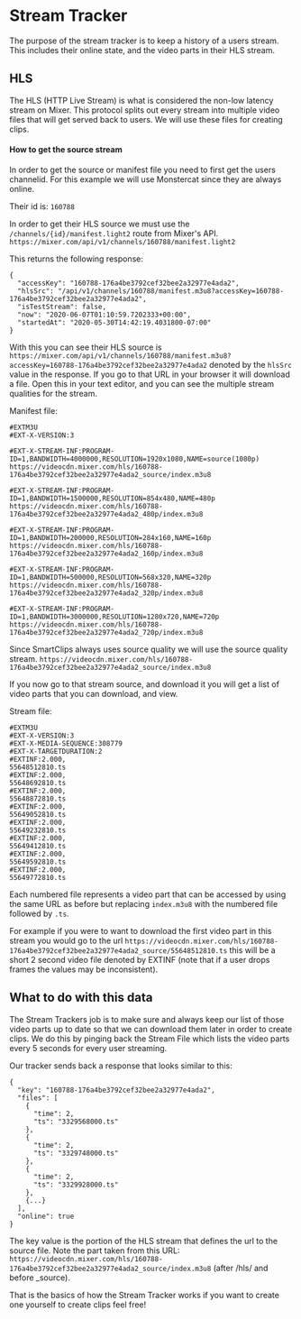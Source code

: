 # Stream Tracker

The purpose of the stream tracker is to keep a history of a users stream. This includes their online state, and the video parts in their HLS stream.

## HLS

The HLS (HTTP Live Stream) is what is considered the non-low latency stream on Mixer. This protocol splits out every stream into multiple video files that will get served back to users. We will use these files for creating clips.

#### How to get the source stream

In order to get the source or manifest file you need to first get the users channelid. For this example we will use Monstercat since they are always online.

Their id is: `160788`

In order to get their HLS source we must use the `/channels/{id}/manifest.light2` route from Mixer's API. `https://mixer.com/api/v1/channels/160788/manifest.light2`

This returns the following response:

```
{
  "accessKey": "160788-176a4be3792cef32bee2a32977e4ada2",
  "hlsSrc": "/api/v1/channels/160788/manifest.m3u8?accessKey=160788-176a4be3792cef32bee2a32977e4ada2",
  "isTestStream": false,
  "now": "2020-06-07T01:10:59.7202333+00:00",
  "startedAt": "2020-05-30T14:42:19.4031800-07:00"
}
```

With this you can see their HLS source is `https://mixer.com/api/v1/channels/160788/manifest.m3u8?accessKey=160788-176a4be3792cef32bee2a32977e4ada2` denoted by the `hlsSrc` value in the response. If you go to that URL in your browser it will download a file. Open this in your text editor, and you can see the multiple stream qualities for the stream.

Manifest file:

```
#EXTM3U
#EXT-X-VERSION:3

#EXT-X-STREAM-INF:PROGRAM-ID=1,BANDWIDTH=4000000,RESOLUTION=1920x1080,NAME=source(1080p)
https://videocdn.mixer.com/hls/160788-176a4be3792cef32bee2a32977e4ada2_source/index.m3u8

#EXT-X-STREAM-INF:PROGRAM-ID=1,BANDWIDTH=1500000,RESOLUTION=854x480,NAME=480p
https://videocdn.mixer.com/hls/160788-176a4be3792cef32bee2a32977e4ada2_480p/index.m3u8

#EXT-X-STREAM-INF:PROGRAM-ID=1,BANDWIDTH=200000,RESOLUTION=284x160,NAME=160p
https://videocdn.mixer.com/hls/160788-176a4be3792cef32bee2a32977e4ada2_160p/index.m3u8

#EXT-X-STREAM-INF:PROGRAM-ID=1,BANDWIDTH=500000,RESOLUTION=568x320,NAME=320p
https://videocdn.mixer.com/hls/160788-176a4be3792cef32bee2a32977e4ada2_320p/index.m3u8

#EXT-X-STREAM-INF:PROGRAM-ID=1,BANDWIDTH=3000000,RESOLUTION=1280x720,NAME=720p
https://videocdn.mixer.com/hls/160788-176a4be3792cef32bee2a32977e4ada2_720p/index.m3u8
```

Since SmartClips always uses source quality we will use the source quality stream. `https://videocdn.mixer.com/hls/160788-176a4be3792cef32bee2a32977e4ada2_source/index.m3u8`

If you now go to that stream source, and download it you will get a list of video parts that you can download, and view.

Stream file:

```
#EXTM3U
#EXT-X-VERSION:3
#EXT-X-MEDIA-SEQUENCE:308779
#EXT-X-TARGETDURATION:2
#EXTINF:2.000,
55648512810.ts
#EXTINF:2.000,
55648692810.ts
#EXTINF:2.000,
55648872810.ts
#EXTINF:2.000,
55649052810.ts
#EXTINF:2.000,
55649232810.ts
#EXTINF:2.000,
55649412810.ts
#EXTINF:2.000,
55649592810.ts
#EXTINF:2.000,
55649772810.ts
```

Each numbered file represents a video part that can be accessed by using the same URL as before but replacing `index.m3u8` with the numbered file followed by `.ts`.

For example if you were to want to download the first video part in this stream you would go to the url `https://videocdn.mixer.com/hls/160788-176a4be3792cef32bee2a32977e4ada2_source/55648512810.ts` this will be a short 2 second video file denoted by EXTINF (note that if a user drops frames the values may be inconsistent).

## What to do with this data

The Stream Trackers job is to make sure and always keep our list of those video parts up to date so that we can download them later in order to create clips. We do this by pinging back the Stream File which lists the video parts every 5 seconds for every user streaming.

Our tracker sends back a response that looks similar to this:

```
{
  "key": "160788-176a4be3792cef32bee2a32977e4ada2",
  "files": [
    {
      "time": 2,
      "ts": "3329568000.ts"
    },
    {
      "time": 2,
      "ts": "3329748000.ts"
    },
    {
      "time": 2,
      "ts": "3329928000.ts"
    },
    {...}
  ],
  "online": true
}
```

The key value is the portion of the HLS stream that defines the url to the source file. Note the part taken from this URL: `https://videocdn.mixer.com/hls/160788-176a4be3792cef32bee2a32977e4ada2_source/index.m3u8` (after /hls/ and before \_source).

That is the basics of how the Stream Tracker works if you want to create one yourself to create clips feel free!
